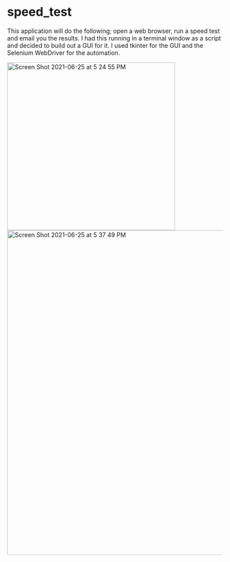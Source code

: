# speed_test

This application will do the following; open a web browser, run a speed test and email you the results. I had this running in a terminal window as a script and decided to build out a GUI for it. I used tkinter for the GUI and the Selenium WebDriver for the automation.

<img width="392" alt="Screen Shot 2021-06-25 at 5 24 55 PM" src="https://user-images.githubusercontent.com/75564117/123529699-cd77e000-d6a7-11eb-819c-5da7a9303cde.png">

<img width="758" alt="Screen Shot 2021-06-25 at 5 37 49 PM" src="https://user-images.githubusercontent.com/75564117/123529701-d36dc100-d6a7-11eb-9691-a858429caa42.png">

